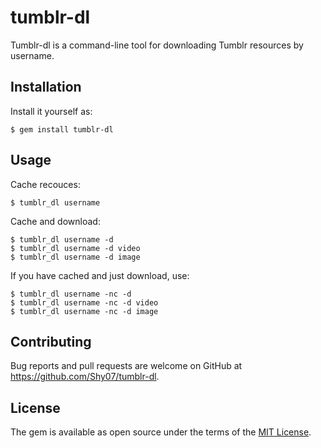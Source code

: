 # tumblr-dl

Tumblr-dl is a command-line tool for downloading Tumblr resources by username.

## Installation

Install it yourself as:

    $ gem install tumblr-dl

## Usage

Cache recouces:

    $ tumblr_dl username

Cache and download:

    $ tumblr_dl username -d
    $ tumblr_dl username -d video
    $ tumblr_dl username -d image

If you have cached and just download, use:

    $ tumblr_dl username -nc -d
    $ tumblr_dl username -nc -d video
    $ tumblr_dl username -nc -d image

## Contributing

Bug reports and pull requests are welcome on GitHub at https://github.com/Shy07/tumblr-dl.


## License

The gem is available as open source under the terms of the [MIT License](http://opensource.org/licenses/MIT).
